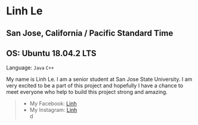 <h1>Linh Le </h1>
<h2>San Jose, California / Pacific Standard Time </h2>
<h2>OS: Ubuntu 18.04.2 LTS </h2>

Language: `Java` `C++`

My name is Linh Le. I am a senior student at San Jose State University. I am very excited to be a part of this project and hopefully I have a chance to meet everyone who help to build this project strong and amazing. <br>

> - My Facebook: [Linh](https://www.facebook.com/linhlinhlinhlinh.lelelele) <br>
> - My Instagram: [Linh](https://www.instagram.com/leopoo/) <br>d
